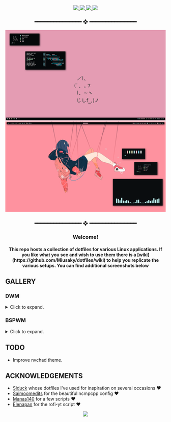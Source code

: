 <div align="center">


<!-- BADGES -->
   <p></p>
   <a href="">
      <img src="https://img.shields.io/github/issues/miusaky/bspdots?color=F5D0D0&labelColor=0A0D0F&style=for-the-badge">
   </a>
   <a href="https://github.com/miusaky/bspdots/stargazers">
      <img src="https://img.shields.io/github/stars/miusaky/bspdots?color=FFB2AD&labelColor=0A0D0F&style=for-the-badge">
   </a>
   <a href="https://github.com/miusaky/bspdots/">
      <img src="https://badges.pufler.dev/visits/miusaky/bspdots?style=for-the-badge&color=FFFFC1&logoColor=white&labelColor=0A0D0F"/>
   </a>
   <a href="https://github.com/miusaky/bspdots/">
      <img src="https://img.shields.io/github/repo-size/miusaky/bspdots?color=B4F8C8&labelColor=0A0D0F&style=for-the-badge">
  </a>
  <H3>  ━━━━━━━━━━━━━━━  ❖  ━━━━━━━━━━━━━━━ </H3>
</div>
<p/>


<img src="assets/dwm/wall.png"></br> 
<img src="assets/bspwm/wall.png"></br> 
<div align="center">  <H3>  ━━━━━━━━━━━━━━━  ❖  ━━━━━━━━━━━━━━━ </H3> <H3>Welcome!</H3> <H4>This repo hosts a collection of dotfiles for various Linux applications. If you like what you see and wish to use them there is a [wiki](https://github.com/Miusaky/dotfiles/wiki) to help you replicate the various setups. You can find additional screenshots below</H4> </div>



## GALLERY

### DWM

<details>
  <summary>Click to expand.</summary>
   
 ##### Dwm
 <img src="assets/dwm/wall.png"></br> 
 
 ##### Rofi
 <img src="assets/misc/rofi.png"></br> 
 
 ##### Dunst
 <img src="assets/misc/dunst.png"></br> 
 
 ##### Thunar
 <img src="assets/misc/GTK.png"></br> 
 
 ##### Obsidian
 <img src="assets/misc/obsidian.png"></br>
 
 ##### Firefox
 <img src="assets/misc/fox.png"></br>  
 
 ##### Nvchad
 <img src="assets/misc/nvchad.png"></br>  


</details>

### BSPWM
<details>
  <summary>Click to expand.</summary>
 
 ##### Bspwm
  <img src="assets/bspwm/wall.png"></br> 
  
 ##### Dunst
 <img src="assets/bspwm/dunst.png"></br> 

 ##### Rofi 
 <img src="assets/bspwm/rofi.png"></br> 
 <img src="assets/bspwm/pmenu.png"></br> 
 
 ##### GTK
 <img src="assets/bspwm/GTK.png"></br> 
 
 ##### Obsidian 
 <img src="assets/misc/obsidian.png"></br>
 
 ##### Firefox + Zathura + Neovim
 <img src="assets/bspwm/fox_zathura_nvim.png"></br>  

</details>




## TODO
- Improve nvchad theme.


## ACKNOWLEDGEMENTS
- [Siduck](https://github.com/siduck) whose dotfiles I've used for inspiration on several occasions :heart:
- [Saimoomedits](https://github.com/saimoomedits) for the beautiful ncmpcpp config :heart:
- [Manas140](https://github.com/Manas140) for a few scripts :heart:
- [Elenapan](https://github.com/elenapan) for the rofi-yt script :heart:

<p align="center"><img src="https://raw.githubusercontent.com/catppuccin/catppuccin/dev/assets/misc/footers/gray0_ctp_on_line.svg?sanitize=true" /></p>

